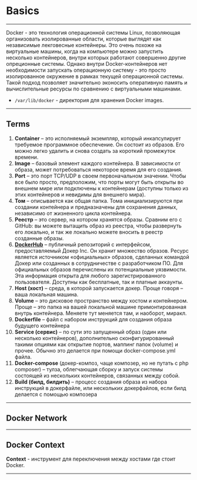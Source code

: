 # Basics
***
Docker - это технология операционной системы Linux, позволяющая организовать изолированные области, которые выглядят как независимые лекговесные контейнеры. Это очень похоже на виртуальные машины, когда на компьютере можно запустить несколько контейнеров, внутри которых работают совершенно другие опреционные системы. Однако внутри Docker-контейнеров нет необходимости запускать операционную систему - это просто изолированное окружение в рамках текущей операционной системы. Такой подход позволяет значительно эконосить оперативную память и вычислительные ресурсы по сравнению с виртуальными машинами.
- `/var/lib/docker` - директория для хранения Docker images.
***
## Terms
1. **Container** – это исполняемый экземпляр, который инкапсулирует требуемое программное обеспечение. Он состоит из образов. Его можно легко удалить и снова создать за короткий промежуток времени.
2. **Image** – базовый элемент каждого контейнера. В зависимости от образа, может потребоваться некоторое время для его создания.
3. **Port** – это порт TCP/UDP в своем первоначальном значении. Чтобы все было просто, предположим, что порты могут быть открыты во внешнем мире или подключены к контейнерам (доступны только из этих контейнеров и невидимы для внешнего мира).
4. **Том** – описывается как общая папка. Тома инициализируются при создании контейнера и предназначены для сохранения данных, независимо от жизненного цикла контейнера.
5. **Реестр** – это сервер, на котором хранятся образы. Сравним его с GitHub: вы можете вытащить образ из реестра, чтобы развернуть его локально, и так же локально можете вносить в реестр созданные образы.
6. **[DockerHub](https://hub.docker.com/explore/)** – публичный репозиторий с интерфейсом, предоставляемый Докер Inc. Он хранит множество образов. Ресурс является источником «официальных» образов, сделанных командой Докер или созданных в сотрудничестве с разработчиком ПО. Для официальных образов перечислены их потенциальные уязвимости. Эта информация открыта для любого зарегистрированного пользователя. Доступны как бесплатные, так и платные аккаунты.
7. **Host (хост)** – среда, в которой запускается докер. Проще говоря – ваша локальная машина.  
8. **Volume** – это дисковое пространство между хостом и контейнером. Проще – это папка на вашей локальной машине примонтированная внутрь контейнера. Меняете тут меняется там, и наоборот, миракл.  
9. **Dockerfile** – файл с набором инструкций для создания образа будущего контейнера 
10. **Service (сервис)** – по сути это запущенный образ (один или несколько контейнеров), дополнительно сконфигурированный такими опциями как открытие портов, маппинг папок (volume) и прочее. Обычно это делается при помощи docker-compose.yml файла.  
11. **Docker-compose** (докер-композ, чаще композер, но не путать с php composer) – тулза, облегчающая сборку и запуск системы состоящей из нескольких контейнеров, связанных между собой.  
12. **Build (билд, билдить)** – процесс создания образа из набора инструкций в докерфайле, или нескольких докерфайлов, если билд делается с помощью композера  
***
## Docker Network

***
## Docker Context
**Context** - инструмент для переключения между хостами где стоит Docker.
***
